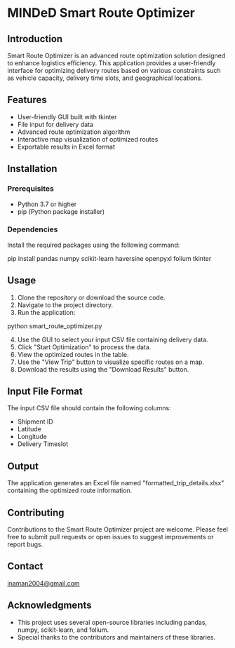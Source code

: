 # MINDeD Smart Route Optimizer

## Introduction

Smart Route Optimizer is an advanced route optimization solution designed to enhance logistics efficiency. This application provides a user-friendly interface for optimizing delivery routes based on various constraints such as vehicle capacity, delivery time slots, and geographical locations.

## Features

- User-friendly GUI built with tkinter
- File input for delivery data
- Advanced route optimization algorithm
- Interactive map visualization of optimized routes
- Exportable results in Excel format

## Installation

### Prerequisites

- Python 3.7 or higher
- pip (Python package installer)

### Dependencies

Install the required packages using the following command:


pip install pandas numpy scikit-learn haversine openpyxl folium tkinter


## Usage

1. Clone the repository or download the source code.
2. Navigate to the project directory.
3. Run the application:


python smart_route_optimizer.py


4. Use the GUI to select your input CSV file containing delivery data.
5. Click "Start Optimization" to process the data.
6. View the optimized routes in the table.
7. Use the "View Trip" button to visualize specific routes on a map.
8. Download the results using the "Download Results" button.

## Input File Format

The input CSV file should contain the following columns:
- Shipment ID
- Latitude
- Longitude
- Delivery Timeslot

## Output

The application generates an Excel file named "formatted_trip_details.xlsx" containing the optimized route information.

## Contributing

Contributions to the Smart Route Optimizer project are welcome. Please feel free to submit pull requests or open issues to suggest improvements or report bugs.

## Contact

inaman2004@gmail.com

## Acknowledgments

- This project uses several open-source libraries including pandas, numpy, scikit-learn, and folium.
- Special thanks to the contributors and maintainers of these libraries.
